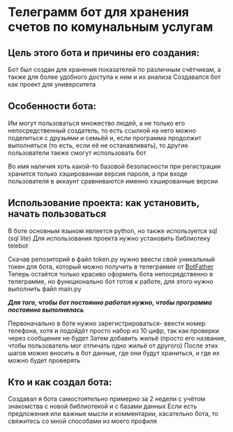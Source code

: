 # Телеграмм бот для хранения счетов по комунальным услугам

## Цель этого бота и причины его создания:
Бот был создан для хранения показателей по различным счётчикам, а также для более удобного доступа к ним и их анализа
Создавался бот как проект для университета

## Особенности бота:
Им могут пользоваться множество людей, а не только его непосредственный создатель, то есть ссылкой на него можно поделиться с друзьями и семьёй
и, если программа продолжит выполняться (то есть, если её не останавливать), то другие пользователи также смогут использовать бот

Во имя наличия хоть какой-то базовой безопасности при регистрации хранится только хэшированная версия пароля, 
а при входе пользователя в аккаунт сравниваются именно хэшированные версии 

## Использование проекта: как установить, начать пользоваться
В боте основным языком является python, но также используется sql (sql lite)
Для использования проекта нужно установить библиотеку telebot

Скачав репозиторий в файл token.py нужно ввести свой уникальный токен для бота, который можно получить в телеграмме от [BotFather](https://t.me/BotFather)
Теперь остаётся только красиво оформить бота непосредственно в телеграмме, но функционально бот готов к работе, для этого нужно выполнить файл main.py

***Для того, чтобы бот постоянно работал нужно, чтобы программа постоянно выполнялась***

Первоначально в боте нужно зарегистрироваться- ввести номер телефона, хотя и подойдёт просто набор из 10 цифр, так как проверки через сообщение не будет
Затем добавить жильё (просто его название, чтобы пользователь мог отличать одно жильё от другого)
После этих шагов можно вносить в бот данные, где они будут храниться, и где их можно будет проверять

## Кто и как создал бота:
Создавал я бота самостоятельно примерно за 2 недели с учётом знакомства с новой библиотекой и с базами данных
Если есть предложения или важные мысли и комментарии, касательно бота, то свяжитесь со мной способами из моего профиля

